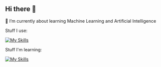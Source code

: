 ## Hi there 👋

🌱 I’m currently about learning Machine Learning and Artificial Intelligence

Stuff I use:

[![My Skills](https://skillicons.dev/icons?i=py,html,css,js,nextjs,c,sqlite,r,wordpress,figma)](https://skillicons.dev)

Stuff I'm learning:

[![My Skills](https://skillicons.dev/icons?i=astro,pytorch,tensorflow,vercel,webflow)](https://skillicons.dev)

<!--
**Rex-Hirst/Rex-Hirst** is a ✨ _special_ ✨ repository because its `README.md` (this file) appears on your GitHub profile.

Here are some ideas to get you started:

- 🔭 I’m currently working on ...
- 🌱 I’m currently learning ...
- 👯 I’m looking to collaborate on ...
- 🤔 I’m looking for help with ...
- 💬 Ask me about ...
- 📫 How to reach me: ...
- 😄 Pronouns: ...
- ⚡ Fun fact: ...
-->
